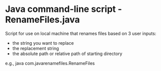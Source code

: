 # Java command-line script - RenameFiles.java

Script for use on local machine that renames files based on 3 user inputs:

- the string you want to replace
- the replacement string
- the absolute path or relative path of starting directory

e.g., java com.javarenamefiles.RenameFiles
